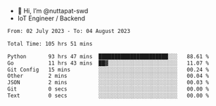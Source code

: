 - 👋 Hi, I’m @nuttapat-swd
- IoT Engineer / Backend

<!--START_SECTION:waka-->

```txt
From: 02 July 2023 - To: 04 August 2023

Total Time: 105 hrs 51 mins

Python       93 hrs 47 mins  ██████████████████████░░░   88.61 %
Go           11 hrs 43 mins  ██▓░░░░░░░░░░░░░░░░░░░░░░   11.07 %
Git Config   15 mins         ░░░░░░░░░░░░░░░░░░░░░░░░░   00.24 %
Other        2 mins          ░░░░░░░░░░░░░░░░░░░░░░░░░   00.04 %
JSON         2 mins          ░░░░░░░░░░░░░░░░░░░░░░░░░   00.03 %
Git          0 secs          ░░░░░░░░░░░░░░░░░░░░░░░░░   00.00 %
Text         0 secs          ░░░░░░░░░░░░░░░░░░░░░░░░░   00.00 %
```

<!--END_SECTION:waka-->

